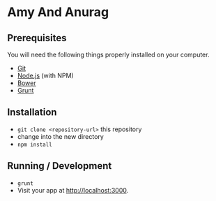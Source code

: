 # Amy And Anurag

## Prerequisites

You will need the following things properly installed on your computer.

* [Git](http://git-scm.com/)
* [Node.js](http://nodejs.org/) (with NPM)
* [Bower](http://bower.io/)
* [Grunt](http://gruntjs.com/)

## Installation

* `git clone <repository-url>` this repository
* change into the new directory
* `npm install`

## Running / Development

* `grunt`
* Visit your app at [http://localhost:3000](http://localhost:3000).